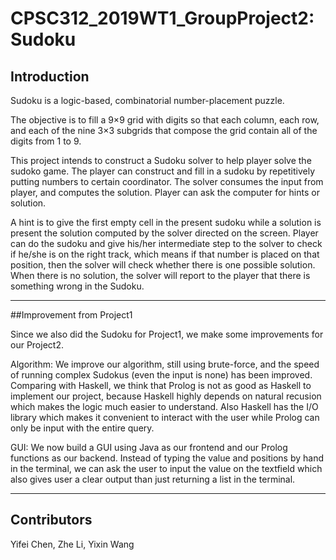 # CPSC312_2019WT1_GroupProject2: Sudoku #

## Introduction

Sudoku is a logic-based, combinatorial number-placement puzzle.

The objective is to fill a 9×9 grid with digits so that each column, each row, and each of the nine 3×3 subgrids that compose the grid contain all of the digits from 1 to 9.

This project intends to construct a Sudoku solver to help player solve the sudoko game. The player can construct and fill in a sudoku by repetitively putting numbers to certain coordinator. The solver consumes the input from player, and computes the solution. Player can ask the computer for hints or solution.

A hint is to give the first empty cell in the present sudoku while a solution is present the solution computed by the solver directed on the screen. Player can do the sudoku and give his/her intermediate step to the solver to check if he/she is on the right track, which means if that number is placed on that position, then the solver will check whether there is one possible solution. When there is no solution, the solver will report to the player that there is something wrong in the Sudoku.

-------------------------------------------------

##Improvement from Project1

Since we also did the Sudoku for Project1, we make some improvements for our Project2.

Algorithm: We improve our algorithm, still using brute-force, and the speed of running complex Sudokus (even the input is none) has been improved. Comparing with Haskell, we think that Prolog is not as good as Haskell to implement our project, because Haskell highly depends on natural recusion which makes the logic much easier to understand. Also Haskell has the I/O library which makes it convenient to interact with the user while Prolog can only be input with the entire query.

GUI: We now build a GUI using Java as our frontend and our Prolog functions as our backend. Instead of typing the value and positions by hand in the terminal, we can ask the user to input the value on the textfield which also gives user a clear output than just returning a list in the terminal.

-------------------------------------------------

## Contributors

Yifei Chen, Zhe Li, Yixin Wang
